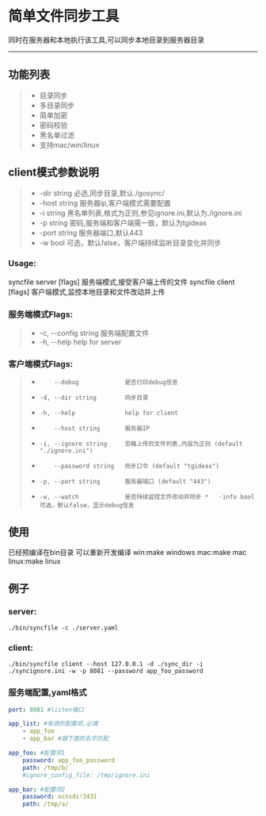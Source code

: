 # 简单文件同步工具

同时在服务器和本地执行该工具,可以同步本地目录到服务器目录

-----
## 功能列表

> * 目录同步
> * 多目录同步
> * 简单加密
> * 密码校验
> * 黑名单过滤
> * 支持mac/win/linux

## client模式参数说明

> *   -dir string 必选,同步目录,默认./gosync/
> *   -host string 服务器ip,客户端模式需要配置
> *   -i string 黑名单列表,格式为正则,参见ignore.ini,默认为./ignore.ini
> *   -p string 密码,服务端和客户端需一致，默认为tgideas
> *   -port string 服务器端口,默认443
> *   -w bool 可选，默认false，客户端持续监听目录变化并同步

### Usage:

  syncfile server [flags] 服务端模式,接受客户端上传的文件
  syncfile client [flags] 客户端模式,监控本地目录和文件改动并上传

### 服务端模式Flags:

> *  -c, --config string   服务端配置文件
> *  -h, --help            help for server

### 客户端模式Flags:

> *         --debug             是否打印debug信息
> *     -d, --dir string        同步目录
> *     -h, --help              help for client
> *         --host string       服务器IP
> *     -i, --ignore string     忽略上传的文件列表,内容为正则 (default "./ignore.ini")
> *         --password string   同步口令 (default "tgideas")
> *     -p, --port string       服务器端口 (default "443")
> *     -w, --watch             是否持续监控文件改动并同步 *   -info bool 可选，默认false，显示debug信息


## 使用

已经预编译在bin目录
可以重新开发编译
win:make windows
mac:make mac
linux:make linux

## 例子

### server:

```
./bin/syncfile -c ./server.yaml
```


### client:

```
./bin/syncfile client --host 127.0.0.1 -d ./sync_dir -i ./syncignore.ini -w -p 8081 --password app_foo_password
```

### 服务端配置,yaml格式

```yaml
port: 8081 #listen端口

app_list: #有效的配置项,必填
    - app_foo
    - app_bar #跟下面的名字匹配

app_foo: #配置项1
    password: app_foo_password
    path: /tmp/b/
    #ignore_config_file: /tmp/ignore.ini

app_bar: #配置项2
    password: xcnsdi!3431
    path: /tmp/a/
```
